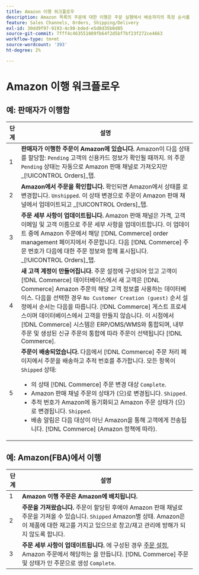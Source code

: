 ```yaml
---
title: Amazon 이행 워크플로우
description: Amazon 목록의 주문에 대한 이행은 주문 실행에서 배송까지의 특정 순서를 따릅니다.
feature: Sales Channels, Orders, Shipping/Delivery
exl-id: 30dd9f97-9193-4c98-bded-e5d8d35b0d05
source-git-commit: 7fff4c463551089fb64f2d5bf7bf23f272ce4663
workflow-type: tm+mt
source-wordcount: '393'
ht-degree: 2%

---
```


# Amazon 이행 워크플로우

## 예: 판매자가 이행함

| 단계 | 설명 |
|------|----------------------------------------------------------------------------------------------------------------------------------------------------------------------------------------------------------------------------------------------------------------------------------------------------------------------------------------------------------------------------------------------------------------------------------------------------------------------------------------------------------------------------------------------------------------------------------------------------------------------------------------------|
| 1 | **판매자가 이행한 주문이 Amazon에 있습니다.** Amazon이 다음 상태를 할당함: `Pending` 고객의 신용카드 정보가 확인될 때까지. 의 주문 `Pending` 상태는 자동으로 Amazon 판매 채널로 가져오지만 _[!UICONTROL Orders]_탭. |
| 2 | **Amazon에서 주문을 확인합니다.** 확인되면 Amazon에서 상태를 로 변경합니다. `Unshipped`. 이 상태 변경으로 주문이 Amazon 판매 채널에서 업데이트되고 _[!UICONTROL Orders]_탭. |
| 3 | **주문 세부 사항이 업데이트됩니다.** Amazon 판매 채널은 가격, 고객 이메일 및 고객 이름으로 주문 세부 사항을 업데이트합니다. 이 업데이트 중에 Amazon 주문에서 해당 [!DNL Commerce] order management 페이지에서 주문합니다. 다음 [!DNL Commerce] 주문 번호가 다음에 대한 주문 정보와 함께 표시됩니다. _[!UICONTROL Orders]_탭. |
| 4 | **새 고객 계정이 만들어집니다.** 주문 설정에 구성되어 있고 고객이 [!DNL Commerce] 데이터베이스에서 새 고객은 [!DNL Commerce] Amazon 주문의 해당 고객 정보를 사용하는 데이터베이스. 다음을 선택한 경우 `No Customer Creation (guest)` 순서 설정에서 순서는 다음을 따릅니다. [!DNL Commerce] 게스트 프로세스이며 데이터베이스에서 고객을 만들지 않습니다. 이 시점에서 [!DNL Commerce] 시스템은 ERP/OMS/WMS와 통합되며, 내부 주문 및 생성된 신규 주문의 통합에 따라 주문이 선택됩니다 [!DNL Commerce]. |
| 5 | **주문이 배송되었습니다.** 다음에서 [!DNL Commerce] 주문 처리 페이지에서 주문을 배송하고 추적 번호를 추가합니다. 모든 항목이 `Shipped` 상태:<ul><li>의 상태 [!DNL Commerce] 주문 변경 대상 `Complete`.</li><li>Amazon 판매 채널 주문의 상태가 (으)로 변경됩니다. `Shipped`.</li><li>추적 번호가 Amazon에 동기화되고 Amazon 주문 상태가 (으)로 변경됩니다. `Shipped`.</li><li>배송 알림은 다음 대상이 아닌 Amazon을 통해 고객에게 전송됩니다. [!DNL Commerce] (Amazon 정책에 따라). |

## 예: Amazon(FBA)에서 이행

| 단계 | 설명 |
|------|----------------------------------------------------------------------------------------------------------------------------------------------------------------------------------------------------------------------------------------------------------------|
| 1 | **Amazon 이행 주문은 Amazon에 배치됩니다.** |
| 2 | **주문을 가져왔습니다.** 주문이 할당된 후에야 Amazon 판매 채널로 주문을 가져올 수 있습니다. `Shipped` Amazon별 상태. Amazon은 이 제품에 대한 재고를 가지고 있으므로 창고/재고 관리에 방해가 되지 않도록 합니다. |
| 3 | **주문 세부 사항이 업데이트됩니다.** 에 구성된 경우 [주문 설정](./order-settings.md), Amazon 주문에서 해당하는 을 만듭니다. [!DNL Commerce] 주문 및 상태가 인 주문으로 생성 `Complete`. |

